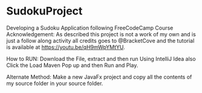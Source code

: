 # SudokuProject
Developing a Sudoku Application following FreeCodeCamp Course
Acknowledgement: As described this project is not a work of my own and is just a follow along activity all credits goes to @BracketCove and the tutorial is available at https://youtu.be/qH9mWpYMtYU.

How to RUN:
Download the File, extract and then run Using IntelliJ Idea also Click the Load Maven Pop up and then Run and Play.

Alternate Method:
Make a new JavaFx project and copy all the contents of my source folder in your source folder.
